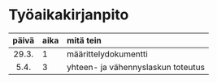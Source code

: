 # Työaikakirjanpito

| päivä | aika | mitä tein |
| :----:|:-----| :-----|
| 29.3. | 1    | määrittelydokumentti |
| 5.4.  | 3    | yhteen- ja vähennyslaskun toteutus |
